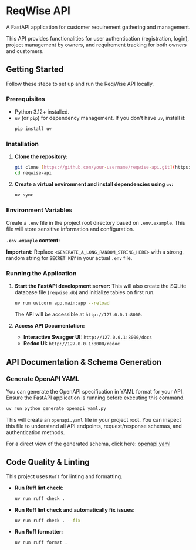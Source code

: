 # ReqWise API

A FastAPI application for customer requirement gathering and management.

This API provides functionalities for user authentication (registration, login),
project management by owners, and requirement tracking for both owners and
customers.

## Getting Started

Follow these steps to set up and run the ReqWise API locally.

### Prerequisites

* Python 3.12+ installed.
* `uv` (or `pip`) for dependency management. If you don't have `uv`, install it:
    ```bash
    pip install uv
    ```

### Installation

1.  **Clone the repository:**
    ```bash
    git clone [https://github.com/your-username/reqwise-api.git](https://github.com/your-username/reqwise-api.git)
    cd reqwise-api
    ```
2.  **Create a virtual environment and install dependencies using `uv`:**
    ```bash
    uv sync
    ```

### Environment Variables

Create a `.env` file in the project root directory based on `.env.example`.
This file will store sensitive information and configuration.

**`.env.example` content:**

**Important:** Replace `<GENERATE_A_LONG_RANDOM_STRING_HERE>` with a strong,
random string for `SECRET_KEY` in your actual `.env` file.

### Running the Application

1.  **Start the FastAPI development server:**
    This will also create the SQLite database file (`reqwise.db`) and
    initialize tables on first run.
    ```bash
    uv run uvicorn app.main:app --reload
    ```
    The API will be accessible at `http://127.0.0.1:8000`.

2.  **Access API Documentation:**
    * **Interactive Swagger UI:** `http://127.0.0.1:8000/docs`
    * **Redoc UI:** `http://127.0.0.1:8000/redoc`

## API Documentation & Schema Generation

### Generate OpenAPI YAML

You can generate the OpenAPI specification in YAML format for your API.
Ensure the FastAPI application is running before executing this command.

```bash
uv run python generate_openapi_yaml.py
```
This will create an `openapi.yaml` file in your project root.
You can inspect this file to understand all API endpoints, request/response
schemas, and authentication methods.

For a direct view of the generated schema, click here: [openapi.yaml](./openapi.yaml)
## Code Quality & Linting

This project uses `Ruff` for linting and formatting.

* **Run Ruff lint check:**
    ```bash
    uv run ruff check .
    ```
* **Run Ruff lint check and automatically fix issues:**
    ```bash
    uv run ruff check . --fix
    ```
* **Run Ruff formatter:**
    ```bash
    uv run ruff format .
    ```
